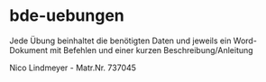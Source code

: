 # bde-uebungen

Jede Übung beinhaltet die benötigten Daten und jeweils ein Word-Dokument mit Befehlen und einer kurzen Beschreibung/Anleitung

Nico Lindmeyer - Matr.Nr. 737045
